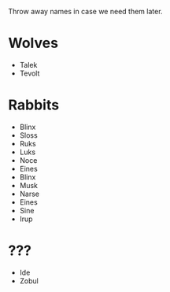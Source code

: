 Throw away names in case we need them later.

# Wolves
- Talek
- Tevolt

# Rabbits
- Blinx
- Sloss
- Ruks
- Luks
- Noce
- Eines
- Blinx
- Musk
- Narse
- Eines
- Sine
- Irup

# ???
- Ide
- Zobul